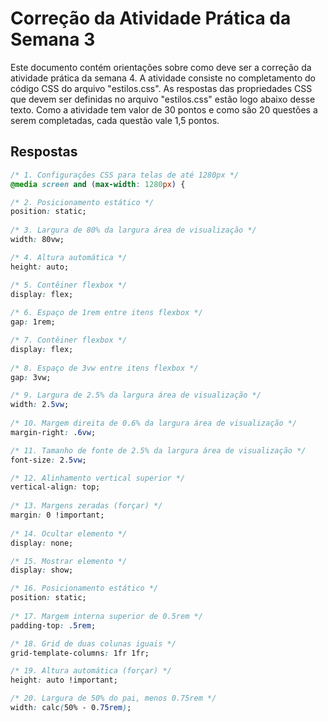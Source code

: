 # Correção da Atividade Prática da Semana 3

Este documento contém orientações sobre como deve ser a correção da atividade prática da semana 4. A atividade consiste no completamento do código CSS do arquivo "estilos.css". As respostas das propriedades CSS que devem ser definidas no arquivo "estilos.css" estão logo abaixo desse texto. Como a atividade tem valor de 30 pontos e como são 20 questões a serem completadas, cada questão vale 1,5 pontos.

## Respostas

```css
/* 1. Configurações CSS para telas de até 1280px */
@media screen and (max-width: 1280px) {

/* 2. Posicionamento estático */
position: static;
  
/* 3. Largura de 80% da largura área de visualização */
width: 80vw;

/* 4. Altura automática */
height: auto;

/* 5. Contêiner flexbox */
display: flex;
  
/* 6. Espaço de 1rem entre itens flexbox */
gap: 1rem;

/* 7. Contêiner flexbox */
display: flex;
  
/* 8. Espaço de 3vw entre itens flexbox */
gap: 3vw;

/* 9. Largura de 2.5% da largura área de visualização */
width: 2.5vw;
  
/* 10. Margem direita de 0.6% da largura área de visualização */
margin-right: .6vw;

/* 11. Tamanho de fonte de 2.5% da largura área de visualização */
font-size: 2.5vw;

/* 12. Alinhamento vertical superior */
vertical-align: top;
  
/* 13. Margens zeradas (forçar) */
margin: 0 !important;
  
/* 14. Ocultar elemento */
display: none;

/* 15. Mostrar elemento */
display: show;

/* 16. Posicionamento estático */
position: static;
  
/* 17. Margem interna superior de 0.5rem */
padding-top: .5rem;

/* 18. Grid de duas colunas iguais */
grid-template-columns: 1fr 1fr;

/* 19. Altura automática (forçar) */
height: auto !important;

/* 20. Largura de 50% do pai, menos 0.75rem */
width: calc(50% - 0.75rem);

```